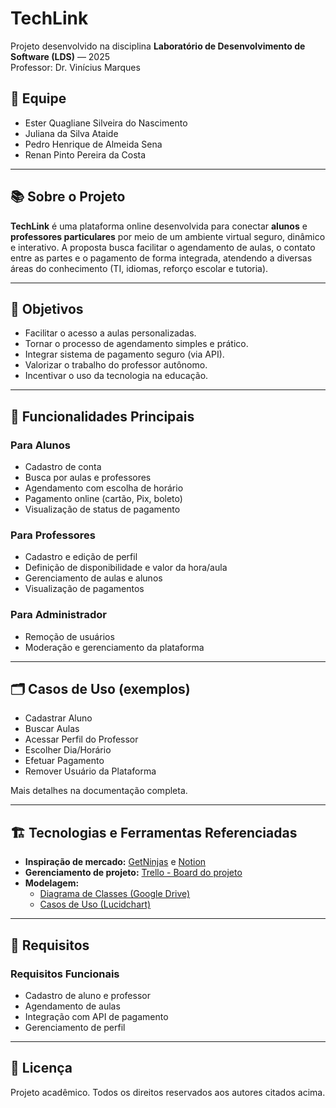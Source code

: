 # TechLink

Projeto desenvolvido na disciplina **Laboratório de Desenvolvimento de Software (LDS)** — 2025  
Professor: Dr. Vinícius Marques  

## 👥 Equipe

- Ester Quagliane Silveira do Nascimento 
- Juliana da Silva Ataide
- Pedro Henrique de Almeida Sena 
- Renan Pinto Pereira da Costa
---

## 📚 Sobre o Projeto

**TechLink** é uma plataforma online desenvolvida para conectar **alunos** e **professores particulares** por meio de um ambiente virtual seguro, dinâmico e interativo. A proposta busca facilitar o agendamento de aulas, o contato entre as partes e o pagamento de forma integrada, atendendo a diversas áreas do conhecimento (TI, idiomas, reforço escolar e tutoria).

---

## 🎯 Objetivos

- Facilitar o acesso a aulas personalizadas.
- Tornar o processo de agendamento simples e prático.
- Integrar sistema de pagamento seguro (via API).
- Valorizar o trabalho do professor autônomo.
- Incentivar o uso da tecnologia na educação.

---

## 🧠 Funcionalidades Principais

### Para Alunos
- Cadastro de conta
- Busca por aulas e professores
- Agendamento com escolha de horário
- Pagamento online (cartão, Pix, boleto)
- Visualização de status de pagamento

### Para Professores
- Cadastro e edição de perfil
- Definição de disponibilidade e valor da hora/aula
- Gerenciamento de aulas e alunos
- Visualização de pagamentos

### Para Administrador
- Remoção de usuários
- Moderação e gerenciamento da plataforma

---

## 🗂️ Casos de Uso (exemplos)

- Cadastrar Aluno  
- Buscar Aulas  
- Acessar Perfil do Professor  
- Escolher Dia/Horário  
- Efetuar Pagamento  
- Remover Usuário da Plataforma  

Mais detalhes na documentação completa.

---

## 🏗️ Tecnologias e Ferramentas Referenciadas

- **Inspiração de mercado:** [GetNinjas](https://www.getninjas.com.br/aulas) e [Notion](https://www.notion.com/pt)
- **Gerenciamento de projeto:** [Trello - Board do projeto](https://trello.com/invite/b/67e1e1716ed05f6380a06afb/ATTI1800537c1af8a5ed64790f881c12afc4CC15C141/projeto-de-lab-de-software)
- **Modelagem:**  
  - [Diagrama de Classes (Google Drive)](https://drive.google.com/file/d/1hhKx-uI4DYA0nh1Gs0ofQPVLxaKiV8r5/view?usp=sharing)  
  - [Casos de Uso (Lucidchart)](https://lucid.app/lucidchart/800ea1b5-5d4b-4848-9021-2b33a358628f/edit?viewport_loc=-1319%2C-908%2C6885%2C3528%2C.Q4MUjXso07N&invitationId=inv_b24a0a17-cf51-4259-810e-60c352a55268)

---

## 📌 Requisitos

### Requisitos Funcionais
- Cadastro de aluno e professor
- Agendamento de aulas
- Integração com API de pagamento
- Gerenciamento de perfil

---

## 📑 Licença

Projeto acadêmico. Todos os direitos reservados aos autores citados acima.
